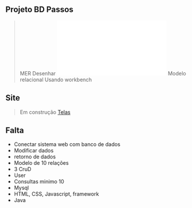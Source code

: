 ## Projeto BD Passos

> MER Desenhar
![MER](MER.pdf)
> Modelo relacional Usando workbench

## Site
> Em construção
> [Telas](https://ltdagabriel.github.io/Projeto-BD/site/)

## Falta

- Conectar sistema web com banco de dados
- Modificar dados 
- retorno de dados
- Modelo de 10 relações
- 3 CruD
- User
- Consultas minimo 10
- Mysql
- HTML, CSS, Javascript, framework
- Java
